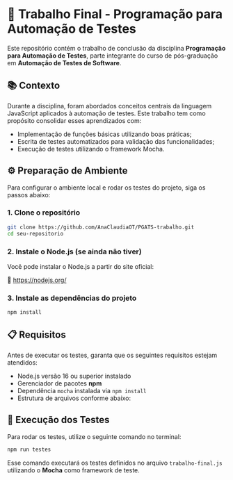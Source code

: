# 🧪 Trabalho Final - Programação para Automação de Testes

Este repositório contém o trabalho de conclusão da disciplina **Programação para Automação de Testes**, parte integrante do curso de pós-graduação em **Automação de Testes de Software**.

## 📚 Contexto

Durante a disciplina, foram abordados conceitos centrais da linguagem JavaScript aplicados à automação de testes. Este trabalho tem como propósito consolidar esses aprendizados com:

- Implementação de funções básicas utilizando boas práticas;
- Escrita de testes automatizados para validação das funcionalidades;
- Execução de testes utilizando o framework Mocha.

## ⚙️ Preparação de Ambiente

Para configurar o ambiente local e rodar os testes do projeto, siga os passos abaixo:

### 1. Clone o repositório

```bash
git clone https://github.com/AnaClaudiaOT/PGATS-trabalho.git
cd seu-repositorio
```

### 2. Instale o Node.js (se ainda não tiver)

Você pode instalar o Node.js a partir do site oficial:

🔗 https://nodejs.org/

### 3. Instale as dependências do projeto

```bash
npm install
```

## 📋 Requisitos

Antes de executar os testes, garanta que os seguintes requisitos estejam atendidos:

- Node.js versão 16 ou superior instalado
- Gerenciador de pacotes **npm**
- Dependência `mocha` instalada via `npm install`
- Estrutura de arquivos conforme abaixo:

## 🧪 Execução dos Testes

Para rodar os testes, utilize o seguinte comando no terminal:

```bash
npm run testes
```

Esse comando executará os testes definidos no arquivo `trabalho-final.js` utilizando o **Mocha** como framework de teste.
